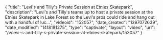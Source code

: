 {
    "title": "Levi's and Tilly's Private Session at Etnies Skatepark",
    "description": "Levi's and Tilly's teams up to host a private session at the Etnies Skatepark in Lake Forest so the Levi's pros could ride and hang out with a handful of luc...",
    "videoid": "152057",
    "date_created": "1397072639",
    "date_modified": "1418181275",
    "type": "captivate",
    "layout": "video",
    "url": "\/v\/levi-s-and-tilly-s-private-session-at-etnies-skatepark\/152057"
}